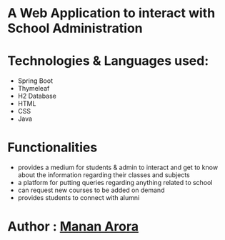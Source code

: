 # A Web Application to interact with School Administration

# Technologies & Languages used:
- Spring Boot
- Thymeleaf
- H2 Database
- HTML
- CSS
- Java

# Functionalities
- provides a medium for students & admin to interact and get to know about the information regarding their classes and subjects
- a platform for putting queries regarding anything related to school
- can request new courses to be added on demand
- provides students to connect with alumni

# Author : [Manan Arora](https://github.com/JamesBondOOO7)
